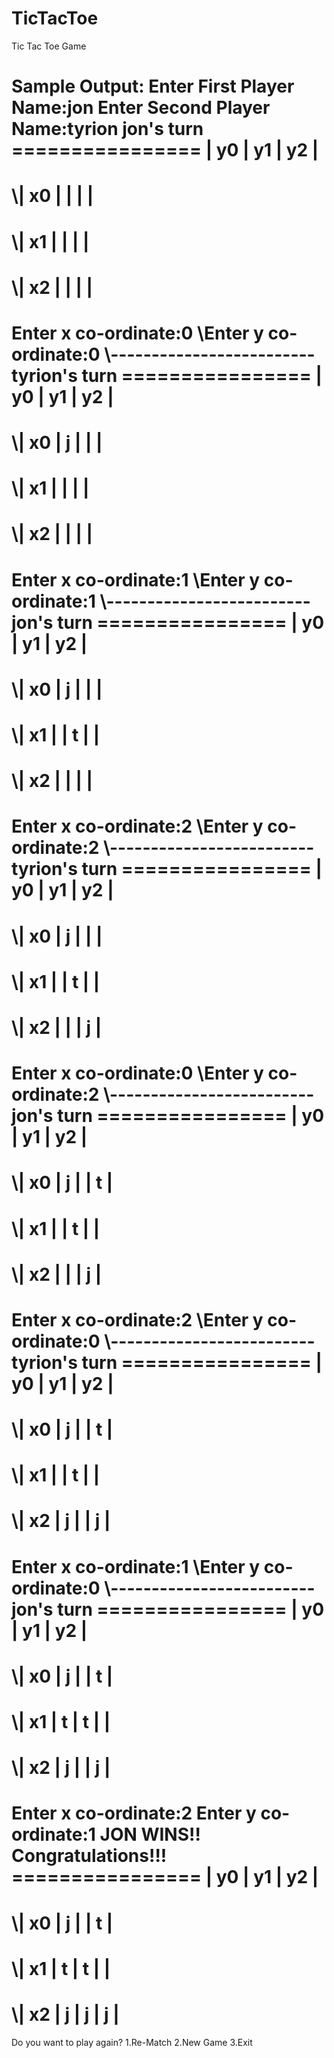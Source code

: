 # TicTacToe
Tic Tac Toe Game

Sample Output:
Enter First Player Name:jon
Enter Second Player Name:tyrion
jon's turn
       ================
       | y0 | y1 | y2 |
  =====================
\\| x0 |    |    |    |
  =====================
\\| x1 |    |    |    |
  =====================
\\| x2 |    |    |    |
  =====================
Enter x co-ordinate:0
\\Enter y co-ordinate:0
\\-------------------------
tyrion's turn
       ================
       | y0 | y1 | y2 |
  =====================
\\| x0 | j  |    |    |
  =====================
\\| x1 |    |    |    |
  =====================
\\| x2 |    |    |    |
  =====================
Enter x co-ordinate:1
\\Enter y co-ordinate:1
\\-------------------------
jon's turn
       ================
       | y0 | y1 | y2 |
  =====================
\\| x0 | j  |    |    |
  =====================
\\| x1 |    | t  |    |
  =====================
\\| x2 |    |    |    |
  =====================
Enter x co-ordinate:2
\\Enter y co-ordinate:2
\\-------------------------
tyrion's turn
       ================
       | y0 | y1 | y2 |
  =====================
\\| x0 | j  |    |    |
  =====================
\\| x1 |    | t  |    |
  =====================
\\| x2 |    |    | j  |
  =====================
Enter x co-ordinate:0
\\Enter y co-ordinate:2
\\-------------------------
jon's turn
       ================
       | y0 | y1 | y2 |
  =====================
\\| x0 | j  |    | t  |
  =====================
\\| x1 |    | t  |    |
  =====================
\\| x2 |    |    | j  |
  =====================
Enter x co-ordinate:2
\\Enter y co-ordinate:0
\\-------------------------
tyrion's turn
       ================
       | y0 | y1 | y2 |
  =====================
\\| x0 | j  |    | t  |
  =====================
\\| x1 |    | t  |    |
  =====================
\\| x2 | j  |    | j  |
  =====================
Enter x co-ordinate:1
\\Enter y co-ordinate:0
\\-------------------------
jon's turn
       ================
       | y0 | y1 | y2 |
  =====================
\\| x0 | j  |    | t  |
  =====================
\\| x1 | t  | t  |    |
  =====================
\\| x2 | j  |    | j  |
  =====================
Enter x co-ordinate:2
Enter y co-ordinate:1
JON WINS!! Congratulations!!!
       ================
       | y0 | y1 | y2 |
  =====================
\\| x0 | j  |    | t  |
  =====================
\\| x1 | t  | t  |    |
  =====================
\\| x2 | j  | j  | j  |
  =====================
Do you want to play again?
1.Re-Match
2.New Game
3.Exit

